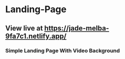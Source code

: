 # Landing-Page

## View live at https://jade-melba-9fa7c1.netlify.app/

### Simple Landing Page With Video Background